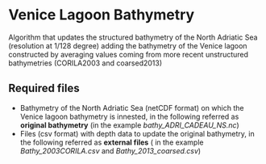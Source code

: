 # Venice Lagoon Bathymetry
Algorithm that updates the structured bathymetry of the North Adriatic Sea (resolution at 1/128 degree) adding the bathymetry of the Venice lagoon constructed by averaging values coming from more recent unstructured bathymetries (CORILA2003 and coarsed2013)

## Required files
 - Bathymetry of the North Adriatic Sea (netCDF format) on which the Venice lagoon bathymetry is innested, in the following referred as __original bathymetry__ (in the example _bathy_ADRI_CADEAU_NS.nc_)
 - Files (csv format) with depth data to update the original bathymetry, in the following referred as __external files__ ( in the example _Bathy_2003CORILA.csv_ and _Bathy_2013_coarsed.csv_)
